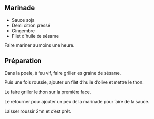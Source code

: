 ## Marinade

* Sauce soja
* Demi citron pressé
* Gingembre
* Filet d’huile de sésame

Faire mariner au moins une heure.

## Préparation
Dans la poele, à feu vif, faire griller les graine de sésame. 

Puis une fois roussie, ajouter un filet d’huile d’olive et mettre le thon. 

Le faire griller le thon sur la première face. 

Le retourner pour ajouter un peu de la marinade pour faire de la sauce. 

Laisser roussir 2mn et c’est prêt.

